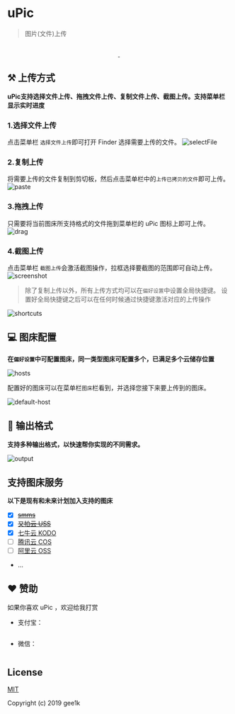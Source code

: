 # uPic 

> 图片(文件)上传 

<p align="center">
  <img src="https://s2.svend.cc/projects/uPic/icon_128x128.png" alt="">
</p>
<p align="center">
  <a href="https://github.com/gee1k/uPic/releases">
    <img src="https://img.shields.io/github/downloads/gee1k/uPic/total.svg?style=flat-square" alt="">
  </a>
  <a href="https://github.com/gee1k/uPic/releases/latest">
    <img src="https://img.shields.io/github/release/gee1k/uPic.svg?style=flat-square" alt="">
  </a>
</p>


## ⚒ 上传方式

**uPic支持选择文件上传、拖拽文件上传、复制文件上传、截图上传。支持菜单栏显示实时进度**

### 1.选择文件上传
点击菜单栏 `选择文件上传`即可打开 Finder 选择需要上传的文件。
![selectFile](https://s2.svend.cc/projects/uPic/upload/selectFile.gif)

### 2.复制上传
将需要上传的文件复制到剪切板，然后点击菜单栏中的`上传已拷贝的文件`即可上传。
![paste](https://s2.svend.cc/projects/uPic/upload/paste.gif)

### 3.拖拽上传
只需要将当前图床所支持格式的文件拖到菜单栏的 uPic 图标上即可上传。
![drag](https://s2.svend.cc/projects/uPic/upload/drag.gif)

### 4.截图上传
点击菜单栏 `截图上传`会激活截图操作，拉框选择要截图的范围即可自动上传。
![screenshot](https://s2.svend.cc/projects/uPic/upload/screenshot.gif)

> 除了复制上传以外，所有上传方式均可以在`偏好设置`中设置全局快捷键。
> 设置好全局快捷键之后可以在任何时候通过快捷键激活对应的上传操作

![shortcuts](https://s2.svend.cc/projects/uPic/upload/shortcuts.png)

## 💻 图床配置

**在`偏好设置`中可配置图床，同一类型图床可配置多个，已满足多个云储存位置**

![hosts](https://s2.svend.cc/projects/uPic/upload/hosts.png)

配置好的图床可以在菜单栏`图床`栏看到，并选择您接下来要上传到的图床。

![default-host](https://s2.svend.cc/projects/uPic/upload/default-host.png)

## 📝 输出格式

**支持多种输出格式，以快速帮你实现的不同需求。**

![output](https://s2.svend.cc/projects/uPic/upload/output.png)

## 支持图床服务

**以下是现有和未来计划加入支持的图床**

- [x] [~~smms~~](https://sm.ms/)
- [x] [~~又拍云 USS~~](https://www.upyun.com/products/file-storage)
- [x] [七牛云 KODO](https://www.qiniu.com/products/kodo)
- [ ] [腾讯云 COS](https://cloud.tencent.com/product/cos)
- [ ] [阿里云 OSS](https://www.aliyun.com/product/oss)
- ...

## ❤️ 赞助

如果你喜欢 uPic ，欢迎给我打赏

- 支付宝：

<img src="https://s2.svend.cc/qrcode/alipay-mini.jpeg" alt="">

- 微信：

<img src="https://s2.svend.cc/qrcode/wechat-mini.jpeg" alt="">

## License

[MIT](http://opensource.org/licenses/MIT)

Copyright (c) 2019 gee1k

